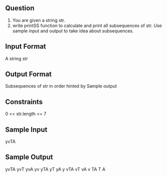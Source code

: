 ## Question
1. You are given a string str.
2. write printSS function to calculate and print all subsequences of str.
Use sample input and output to take idea about subsequences.

## Input Format
A string str
## Output Format
Subsequences of str in order hinted by Sample output
## Constraints
0 <= str.length <= 7
## Sample Input
yvTA

## Sample Output
yvTA
yvT
yvA
yv
yTA
yT
yA
y
vTA
vT
vA
v
TA
T
A
